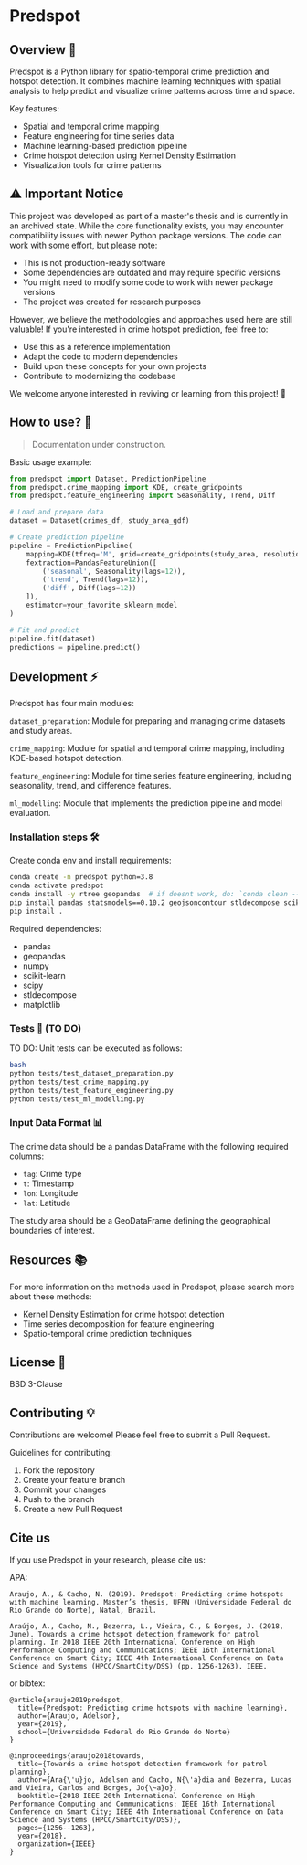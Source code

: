 # Predspot

## Overview 📖

Predspot is a Python library for spatio-temporal crime prediction and hotspot detection. It combines machine learning techniques with spatial analysis to help predict and visualize crime patterns across time and space.

Key features:
- Spatial and temporal crime mapping
- Feature engineering for time series data
- Machine learning-based prediction pipeline
- Crime hotspot detection using Kernel Density Estimation
- Visualization tools for crime patterns

## ⚠️ Important Notice
This project was developed as part of a master's thesis and is currently in an archived state. While the core functionality exists, you may encounter compatibility issues with newer Python package versions. The code can work with some effort, but please note:

- This is not production-ready software
- Some dependencies are outdated and may require specific versions
- You might need to modify some code to work with newer package versions
- The project was created for research purposes

However, we believe the methodologies and approaches used here are still valuable! If you're interested in crime hotspot prediction, feel free to:
- Use this as a reference implementation
- Adapt the code to modern dependencies
- Build upon these concepts for your own projects
- Contribute to modernizing the codebase

We welcome anyone interested in reviving or learning from this project! 🚀

## How to use? 🚀

> Documentation under construction.

Basic usage example:

```python
from predspot import Dataset, PredictionPipeline
from predspot.crime_mapping import KDE, create_gridpoints
from predspot.feature_engineering import Seasonality, Trend, Diff

# Load and prepare data
dataset = Dataset(crimes_df, study_area_gdf)

# Create prediction pipeline
pipeline = PredictionPipeline(
    mapping=KDE(tfreq='M', grid=create_gridpoints(study_area, resolution=250)),
    fextraction=PandasFeatureUnion([
        ('seasonal', Seasonality(lags=12)),
        ('trend', Trend(lags=12)),
        ('diff', Diff(lags=12))
    ]),
    estimator=your_favorite_sklearn_model
)

# Fit and predict
pipeline.fit(dataset)
predictions = pipeline.predict()
```


## Development ⚡

Predspot has four main modules:

`dataset_preparation`: Module for preparing and managing crime datasets and study areas.

`crime_mapping`: Module for spatial and temporal crime mapping, including KDE-based hotspot detection.

`feature_engineering`: Module for time series feature engineering, including seasonality, trend, and difference features.

`ml_modelling`: Module that implements the prediction pipeline and model evaluation.

### Installation steps 🛠️

Create conda env and install requirements:

```bash
conda create -n predspot python=3.8
conda activate predspot
conda install -y rtree geopandas  # if doesnt work, do: `conda clean --all`
pip install pandas statsmodels==0.10.2 geojsoncontour stldecompose scikit-learn matplotlib descartes
pip install .
```

Required dependencies:
- pandas
- geopandas
- numpy
- scikit-learn
- scipy
- stldecompose
- matplotlib

### Tests 🧪 (TO DO)

TO DO: Unit tests can be executed as follows:

```bash
bash
python tests/test_dataset_preparation.py
python tests/test_crime_mapping.py
python tests/test_feature_engineering.py
python tests/test_ml_modelling.py
```

### Input Data Format 📊

The crime data should be a pandas DataFrame with the following required columns:
- `tag`: Crime type
- `t`: Timestamp
- `lon`: Longitude
- `lat`: Latitude

The study area should be a GeoDataFrame defining the geographical boundaries of interest.

## Resources 📚

For more information on the methods used in Predspot, please search more about these methods:
- Kernel Density Estimation for crime hotspot detection
- Time series decomposition for feature engineering
- Spatio-temporal crime prediction techniques

## License 📜

BSD 3-Clause

## Contributing 💡

Contributions are welcome! Please feel free to submit a Pull Request.

Guidelines for contributing:
1. Fork the repository
2. Create your feature branch
3. Commit your changes
4. Push to the branch
5. Create a new Pull Request


## Cite us

If you use Predspot in your research, please cite us:

APA:
```
Araujo, A., & Cacho, N. (2019). Predspot: Predicting crime hotspots with machine learning. Master’s thesis, UFRN (Universidade Federal do Rio Grande do Norte), Natal, Brazil.

Araújo, A., Cacho, N., Bezerra, L., Vieira, C., & Borges, J. (2018, June). Towards a crime hotspot detection framework for patrol planning. In 2018 IEEE 20th International Conference on High Performance Computing and Communications; IEEE 16th International Conference on Smart City; IEEE 4th International Conference on Data Science and Systems (HPCC/SmartCity/DSS) (pp. 1256-1263). IEEE.
```

or bibtex:
```
@article{araujo2019predspot,
  title={Predspot: Predicting crime hotspots with machine learning},
  author={Araujo, Adelson},
  year={2019},
  school={Universidade Federal do Rio Grande do Norte}
}

@inproceedings{araujo2018towards,
  title={Towards a crime hotspot detection framework for patrol planning},
  author={Ara{\'u}jo, Adelson and Cacho, N{\'a}dia and Bezerra, Lucas and Vieira, Carlos and Borges, Jo{\~a}o},
  booktitle={2018 IEEE 20th International Conference on High Performance Computing and Communications; IEEE 16th International Conference on Smart City; IEEE 4th International Conference on Data Science and Systems (HPCC/SmartCity/DSS)},
  pages={1256--1263},
  year={2018},
  organization={IEEE}
}
```


